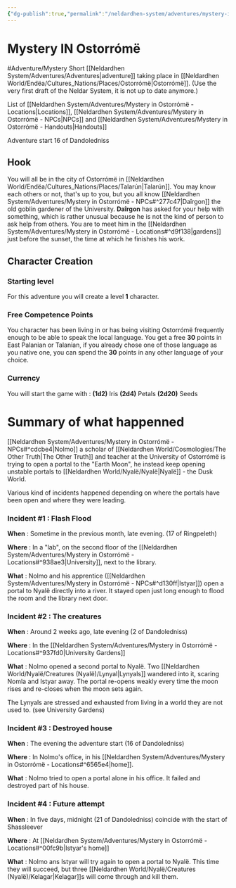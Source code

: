 ```yaml
---
{"dg-publish":true,"permalink":"/neldardhen-system/adventures/mystery-in-ostorrome/"}
---
```



# Mystery IN Ostorrómë
#Adventure/Mystery
Short [[Neldardhen System/Adventures/Adventures\|adventure]] taking place in [[Neldardhen World/Endëa/Cultures_Nations/Places/Ostorrómë\|Ostorrómë]]. (Use the very first draft of the Neldar System, it is not up to date anymore.)

List of [[Neldardhen System/Adventures/Mystery in Ostorrómë - Locations\|Locations]], [[Neldardhen System/Adventures/Mystery in Ostorrómë - NPCs\|NPCs]] and [[Neldardhen System/Adventures/Mystery in Ostorrómë - Handouts\|Handouts]]

Adventure start 16 of Dandoledniss 
## Hook
You will all be in the city of Ostorrómë in [[Neldardhen World/Endëa/Cultures_Nations/Places/Talarún\|Talarún]]. You may know each others or not, that's up to you, but you all know [[Neldardhen System/Adventures/Mystery in Ostorrómë - NPCs#^277c47\|Daîrgon]] the old goblin gardener of the University. **Daîrgon** has asked for your help with something, which is rather unusual because he is not the kind of person to ask help from others. You are to meet him in the [[Neldardhen System/Adventures/Mystery in Ostorrómë - Locations#^d9f138\|gardens]] just before the sunset, the time at which he finishes his work.

## Character Creation
### Starting level
For this adventure you will create a level **1** character. 

### Free Competence Points
You character has been living in or has being visiting Ostorrómë frequently enough to be able to speak the local language. You get a free **30** points in East Palanian or Talanian, if you already chose one of those language as you native one, you can spend the **30** points in any other language of your choice.

### Currency
You will start the game with :
**(1d2)** Iris
**(2d4)** Petals
**(2d20)** Seeds


# Summary of what happenned

[[Neldardhen System/Adventures/Mystery in Ostorrómë - NPCs#^cdcbe4\|Nolmo]] a scholar of  [[Neldardhen World/Cosmologies/The Other Truth\|The Other Truth]] and teacher at the University of Ostorrómë is trying to open a portal to the "Earth Moon", he instead keep opening unstable portals to [[Neldardhen World/Nyalë/Nyalë\|Nyalë]] - the Dusk World.

Various kind of incidents happened depending on where the portals have been open and where they were leading.

### Incident #1 : Flash Flood

**When** : Sometime in the previous month, late evening. (17 of Ringpeleth)

**Where** : In a "lab", on the second floor of the [[Neldardhen System/Adventures/Mystery in Ostorrómë - Locations#^938ae3\|University]], next to the library.

**What** : Nolmo and his apprentice ([[Neldardhen System/Adventures/Mystery in Ostorrómë - NPCs#^d130ff\|Istyar]]) open a portal to Nyalë directly into a river. It stayed open just long enough to flood the room and the library next door.

### Incident #2 : The creatures

**When** : Around 2 weeks ago, late evening (2 of Dandoledniss)

**Where** : In the [[Neldardhen System/Adventures/Mystery in Ostorrómë - Locations#^937fd0\|University Gardens]]

**What** : Nolmo opened a second portal to Nyalë. Two [[Neldardhen World/Nyalë/Creatures (Nyalë)/Lynyal\|Lynyals]] wandered into it, scaring Nomla and Istyar away. The portal re-opens weakly every time the moon rises and re-closes when the moon sets again.

The Lynyals are stressed and exhausted from living in a world they are not used to. (see University Gardens)

### Incident #3 : Destroyed house

**When** : The evening the adventure start (16 of Dandoledniss)

**Where** : In Nolmo's office, in his [[Neldardhen System/Adventures/Mystery in Ostorrómë - Locations#^6565e4\|home]].

**What** : Nolmo tried to open a portal alone in his office. It failed and destroyed part of his house.

### Incident #4 : Future attempt

**When** : In five days, midnight (21 of Dandoledniss) coincide with the start of Shassleever

**Where** : At [[Neldardhen System/Adventures/Mystery in Ostorrómë - Locations#^00fc9b\|Istyar's home]]

**What** : Nolmo ans Istyar will try again to open a portal to Nyalë. This time they will succeed, but three [[Neldardhen World/Nyalë/Creatures (Nyalë)/Kelagar\|Kelagar]]s will come through and kill them.